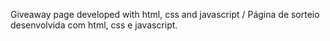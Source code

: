 Giveaway page developed with html, css and javascript / Página de sorteio desenvolvida com html, css e javascript.
